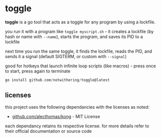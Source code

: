 # toggle

**toggle** is a go tool that acts as a toggle for any program by using a lockfile.

you run it with a program like `toggle myscript.sh` - it creates a lockfile (by hash or name with `--name`), starts the program, and saves its PID to a lockfile

next time you run the same toggle, it finds the lockfile, reads the PID, and sends it a signal (default SIGTERM, or custom with `--signal`)

good for hotkeys that launch infinite loop scripts (like macros) - press once to start, press again to terminate

```c
go install github.com/notwithering/toggle@latest
```

## licenses

this project uses the following dependancies with the licenses as noted:

- [github.com/alecthomas/kong](https://github.com/alecthomas/kong) - MIT License

each dependancy retains its respective license. for more details refer to their official documentation or source code
